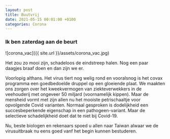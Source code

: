 ```yaml
---
layout: post
title: Buutvrij
date: 2021-05-15 00:01:00 +0100
categories: Corona
---
```


### Ik ben zaterdag aan de beurt

![corona_vac]({{ site.url }}/assets/corona_vac.jpg)

Het zou zo mooi zijn, schadeloos de eindstreep halen. Nog een paar daagjes braaf doen en dan zijn we er. 

Voorlopig althans. Het virus tiert nog welig rond en vooralsnog is het covax programma een goedbedoelde druppel op een gloeiende plaat. We maakten ons zorgen over het kweekvermogen van ziekteverwekkers in de veehouderij met ongeveer 50 miljard (voornamelijk kippen). Maar de mensheid vormt met zijn allen nu het mooiste petrischaaltje voor opvolgende Covid varianten. Normaal gesproken is dodelijkheid een succesbeperkende eigenschap in een pathogeen-variant. Maar de selectieve schadelijkheid doet dat te niet bij Covid-19.

Nu, beste biologen en rekenaars spoed u allen naar Taiwan alwaar we de virusuitbraak nu eens goed vanf het begin kunnen bestuderen.